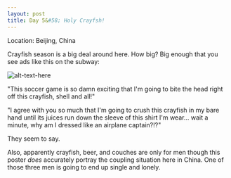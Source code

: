 ```yaml
---
layout: post
title: Day 5&#58; Holy Crayfsh! 
---
```


Location: Beijing, China

Crayfish season is a big deal around here. How big? Big enough that you see ads like this on the subway:

![alt-text-here](http://kenjilopezalt.github.io/images/20140621-beijing-yogurt-bing-rou-food-market-tiananmen-sqare-liangpi-hot-pot/20140621-crayfish.jpg "Holy crayfish!")

"This soccer game is so damn exciting that I'm going to bite the head right off this crayfish, shell and all!"

"I agree with you so much that I'm going to crush this crayfish in my bare hand until its juices run down the sleeve of this shirt I'm wear... wait a minute, why am I dressed like an airplane captain?!?"

They seem to say.

Also, apparently crayfish, beer, and couches are only for men though this poster <em>does</em> accurately portray the coupling situation here in China. One of those three men is going to end up single and lonely.